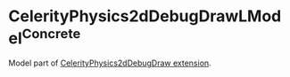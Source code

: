 # CelerityPhysics2dDebugDrawLModel<sup>Concrete</sup>

Model part of [CelerityPhysics2dDebugDraw extension](../Celerity/README.md#celerityphysics2ddebugdraw).
